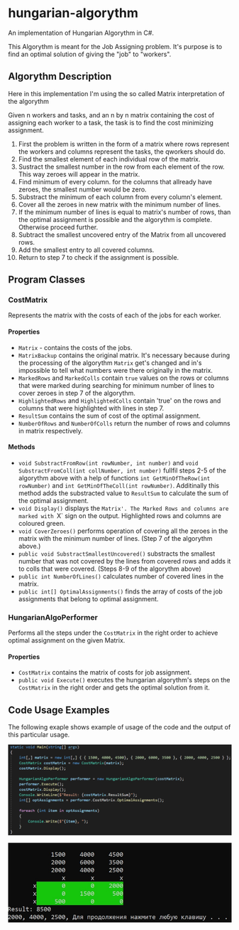 # hungarian-algorythm
An implementation of Hungarian Algorythm in C#.

This Algorythm is meant for the Job Assigning problem. It's purpose is to find an optimal solution of giving the "job" to "workers".
## Algorythm Description
Here in this implementation I'm using the so called Matrix interpretation of the algorythm

Given n workers and tasks, and an n by n matrix containing the cost of assigning each worker to a task, the task is to find the cost minimizing assignment.
1. First the problem is written in the form of a matrix where rows represent the workers and columns represent the tasks, the qworkers should do.
2. Find the smallest element of each individual row of the matrix.
3. Sustract the smallest number in the  row from each element of the row. This way zeroes will appear in the matrix.
4. Find minimum of every column. for the columns that allready have zeroes, the smallest number would be zero.
5. Substract the minimum of each column from every column's element.
6. Cover all the zeroes in new matrix with the minimum number of lines.
7. If the minimum number of lines is equal to matrix's number of rows, than the optimal assignment is possible and the algorythm is complete. Otherwise proceed further.
8. Subtract the smallest uncovered entry of the Matrix from all uncovered rows.
9. Add the smallest entry to all covered columns.
10. Return to step 7 to check if the assignment is possible.

## Program Classes
### CostMatrix
Represents the matrix with the costs of each of the jobs for each worker.
#### Properties
- `Matrix` - contains the costs of the jobs.
- `MatrixBackup` contains the original matrix. It's necessary because during the processing of the algorythm `Matrix` get's changed and in's impossible to tell what numbers were there originally in the matrix.
- `MarkedRows` and `MarkedColls` contain `true` values on the rows or columns that were marked during searching for minimum number of lines to cover zeroes in step 7 of the algorythm.
- `HighlightedRows` and `HighlightedColls` contain 'true' on the rows and columns that were highlighted with lines in step 7.
- `ResultSum` contains the sum of cost of the optimal assignment.
- `NumberOfRows` and `NumberOfColls` return the number of rows and columns in matrix respectively.
#### Methods
- `void SubstractFromRow(int rowNumber, int number)` and `void SubstractFromColl(int collNumber, int number)` fullfil steps 2-5 of the algorythm above with a help of functions `int GetMinOfTheRow(int rowNumber)` and `int GetMinOfTheColl(int rowNumber)`. Additinally this method adds the substracted value to `ResultSum` to calculate the sum of the optimal assignment.
- `void Display()` displays the `Matrix'. The Marked Rows and columns are marked with `X` sign on the output. Highlighted rows and columns are coloured green.
- `void CoverZeroes()` performs operation of covering all the zeroes in the matrix with the minimum number of lines. (Step 7 of the algorythm above.)
- `public void SubstractSmallestUncovered()` substracts the smallest number that was not covered by the lines from covered rows and adds it to colls that were covered. (Steps 8-9 of the algorythm above)
- `public int NumberOfLines()` calculates number of covered lines in the matrix.
- `public int[] OptimalAssignments()` finds the array of costs of the job assignments that belong to optimal assignment.
### HungarianAlgoPerformer
Performs all the steps under the `CostMatrix` in the right order to achieve optimal assignment on the given Matrix.
#### Properties
- `CostMatrix` contains the matrix of costs for job assignment.
- `public void Execute()` executes the hungarian algorythm's steps on the `CostMatrix` in the right order and gets the optimal solution from it.
## Code Usage Examples
The following exaple shows example of usage of the code and the output of this particular usage.

![CodeExample](img/code-example.png)

![Output](img/example-result.jpg)
